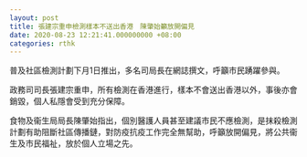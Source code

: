 ```yaml
---
layout: post
title: 張建宗重申檢測樣本不送出香港　陳肇始籲放開偏見
date: 2020-08-23 12:21:41.000000000 +08:00
categories: rthk
---
```


普及社區檢測計劃下月1日推出，多名司局長在網誌撰文，呼籲市民踴躍參與。

政務司司長張建宗重申，所有檢測在香港進行，樣本不會送出香港以外，事後亦會銷毀，個人私隱會受到充分保障。

食物及衞生局局長陳肇始指出，個別醫護人員甚至建議市民不應檢測，是抹殺檢測計劃有助阻斷社區傳播鏈，對防疫抗疫工作完全無幫助，呼籲放開偏見，將公共衞生及市民福祉，放於個人立場之先。
